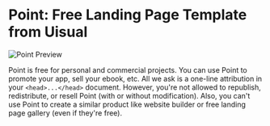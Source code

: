 # Point: Free Landing Page Template from Uisual

![Point Preview](https://res.cloudinary.com/uisual/image/upload/assets/screenshots/point.png)

Point is free for personal and commercial projects. You can use Point to promote your app, sell your ebook, etc. All we ask is a one-line attribution in your `<head>...</head>` document. However, you're not allowed to republish, redistribute, or resell Point (with or without modification). Also, you can't use Point to create a similar product like website builder or free landing page gallery (even if they're free).